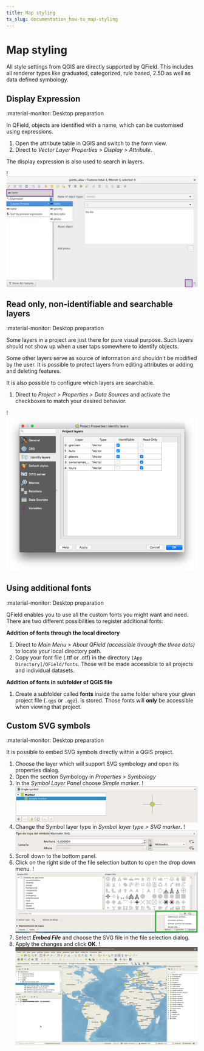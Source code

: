 ```yaml
---
title: Map styling
tx_slug: documentation_how-to_map-styling
---
```


# Map styling

All style settings from QGIS are directly supported by QField.
This includes all renderer types like graduated, categorized, rule based,
2.5D as well as data defined symbology.

## Display Expression
:material-monitor: Desktop preparation

In QField, objects are identified with a name, which can be customised using expressions.

1. Open the attribute table in QGIS and switch to the form view.
2. Direct to *Vector Layer Properties > Display > Attribute*.

The display expression is also used to search in layers.

!![Configuration of display expression in QGIS.](../assets/images/define_display_expression.png)

## Read only, non-identifiable and searchable layers
:material-monitor: Desktop preparation

Some layers in a project are just there for pure visual purpose.
Such layers should not show up when a user taps somewhere to identify objects.

Some other layers serve as source of information and shouldn't be modified by the user.
It is possible to protect layers from editing attributes or adding and deleting features.

It is also possible to configure which layers are searchable.

1. Direct to *Project > Properties > Data Sources* and activate the checkboxes to match your desired behavior.

!![Configuration of layers that will not be identifiable, nor modifiable,  nor searchable.](../assets/images/project_configuration_readonly.png)

## Using additional fonts
:material-monitor: Desktop preparation

QField enables you to use all the custom fonts you might want and need.
There are two different possibilities to register additional fonts:

**Addition of fonts through the local directory**

1. Direct to *Main Menu* > *About QField (accessible through the three dots)* to locate your local directory path.
2. Copy your font file (.ttf or .otf) in the directory `[App Directory]/QField/fonts`.
Those will be made accessible to all projects and individual datasets.

**Addition of fonts in subfolder of QGIS file**

1. Create a subfolder called **fonts** inside the same folder where your given project file (`.qgs` or `.qgz`). is stored. Those fonts will **only** be accessible when viewing that project.

## Custom SVG symbols
:material-monitor: Desktop preparation

It is possible to embed SVG symbols directly within a QGIS project.

1.  Choose the layer which will support SVG symbology and open its properties dialog.
2.  Open the section Symbology in *Properties > Symbology*
3.  In the *Symbol Layer Panel* choose *Simple marker*.
!![](../assets/images/symbol_layer_panel.png)
4.  Change the Symbol layer type in *Symbol layer type > SVG marker*.
!![](../assets/images/symbol_layer_type.png)
5.  Scroll down to the bottom panel.
6.  Click on the right side of the file selection button to open the drop down menu.
!![](../assets/images/drop_down_svg_menu.png)
7.  Select ***Embed File*** and choose the SVG file in the file selection dialog.
8.  Apply the changes and click **OK**.
!![](../assets/images/custom_svg_symbols.gif)
